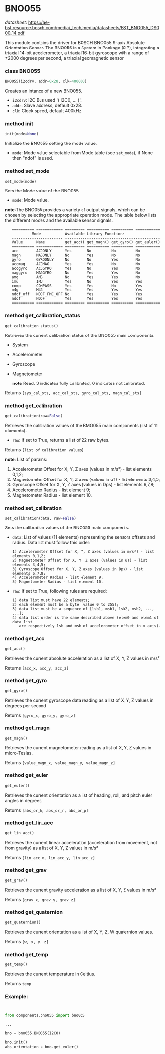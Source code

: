 # BNO055

_datasheet_: <https://ae-bst.resource.bosch.com/media/_tech/media/datasheets/BST_BNO055_DS000_14.pdf>

This module contains the driver for BOSCH BNO055 9-axis Absolute Orientation Sensor. The BNO055 is a System in Package (SiP), integrating a triaxial 14-bit accelerometer, a triaxial 16-bit gyroscope with a range of ±2000 degrees per second, a triaxial geomagnetic sensor.

### class BNO055
```python
BNO055(i2cdrv, addr=0x28, clk=400000)
```
Creates an intance of a new BNO055.

* `i2cdrv`: I2C Bus used '( I2C0, ... )'.
* `addr`: Slave address, default 0x28.
* `clk`: Clock speed, default 400kHz.

### method init
```python
init(mode=None)
```
Initialize the BNO055 setting the mode value.

* `mode`: Mode value selectable from Mode table (see `set_mode`), if None then "ndof" is used.

### method set_mode
```python
set_mode(mode)
```
Sets the Mode value of the BNO055.
* `mode`: Mode value.

 **note**:The BNO055 provides a variety of output signals, which can be chosen by selecting the appropriate operation mode. The table below lists the different modes and the available sensor signals.

       ========== ============ ========= ========== ========== ===========
                Mode           Available Library Functions     
       ----------------------- -------------------------------------------
       Value      Name         get_acc() get_magn() get_gyro() get_euler()
       ========== ============ ========= ========== ========== ===========
       acc        ACCONLY      Yes       No         No         No  
       magn       MAGONLY      No        Yes        No         No  
       gyro       GYROONLY     No        No         Yes        No 
       accmag     ACCMAG       Yes       Yes        No         No 
       accgyro    ACCGYRO      Yes       No         Yes        No 
       maggyro    MAGGYRO      No        Yes        Yes        No 
       amg        AMG          No        Yes        Yes        No 
       imu        IMU          Yes       No         Yes        Yes
       comp       COMPASS      Yes       Yes        No         Yes
       m4g        M4G          Yes       Yes        Yes        Yes
       ndof_off   NDOF_FMC_OFF No        Yes        Yes        Yes
       ndof       NDOF         Yes       Yes        Yes        Yes
       ========== ============ ========= ========== ========== ===========

### method get_calibration_status
```python
get_calibration_status()
```

Retrieves the current calibration status of the BNO055 main components:

* System
* Accelerometer
* Gyroscope
* Magnetometer



     **note** Read: 3 indicates fully calibrated; 0 indicates not calibrated.

Returns `[sys_cal_sts, acc_cal_sts, gyro_cal_sts, magn_cal_sts]`

### method get_calibration
```python
get_calibration(raw=False)
```

Retrieves the calibration values of the BMO055 main components (list of 11 elements).
* `raw`: if set to True, returns a list of 22 raw bytes.




Returns `[list of calibration values]`

**note**: List of params:


 1) Accelerometer Offset for X, Y, Z axes (values in m/s²) - list elements 0,1,2;
 2) Magnetometer Offset for X, Y, Z axes (values in uT) - list elements 3,4,5;
 3) Gyroscope Offset for X, Y, Z axes (values in Dps) - list elements 6,7,8;
 4) Accelerometer Radius - list element 9;
 5) Magnetometer Radius - list element 10.


### method set_calibration
```python
set_calibration(data, raw=False)
```
Sets the calibration values of the BNO055 main components.
* `data`: List of values (11 elements) representing the sensors offsets and radius. Data list must follow this order:

      1) Accelerometer Offset for X, Y, Z axes (values in m/s²) - list elements 0,1,2;
      2) Magnetometer Offset for X, Y, Z axes (values in uT) - list elements 3,4,5;
      3) Gyroscope Offset for X, Y, Z axes (values in Dps) - list elements 6,7,8;
      4) Accelerometer Radius - list element 9;
      5) Magnetometer Radius - list element 10.

* `raw`: If set to True, following rules are required:

      1) data list must have 22 elements;
      2) each element must be a byte (value 0 to 255);
      3) data list must be a sequence of [lsb1, msb1, lsb2, msb2, ..., ...];
      4) data list order is the same described above (elem0 and elem1 of data list
         are respectively lsb and msb of accelerometer offset in x axis). 


### method get_acc
```python
get_acc()
```
Retrieves the current absolute acceleration as a list of X, Y, Z values in m/s²

Returns `[acc_x, acc_y, acc_z]`

### method get_gyro
```python
get_gyro()
```
Retrieves the current gyroscope data reading as a list of X, Y, Z values in degrees per second 

Returns `[gyro_x, gyro_y, gyro_z]`

### method get_magn
```python
get_magn()
```
Retrieves the current magnetometer reading as a list of X, Y, Z values in micro-Teslas.
Returns `[value_magn_x, value_magn_y, value_magn_z]`

### method get_euler
```python
get_euler()
```
Retrieves the current orientation as a list of heading, roll, and pitch euler angles in degrees.

Returns `[abs_or_h, abs_or_r, abs_or_p]`

### method get_lin_acc
```python
get_lin_acc()
```
Retrieves the current linear acceleration (acceleration from movement,
not from gravity) as a list of X, Y, Z values in m/s²

Returns `[lin_acc_x, lin_acc_y, lin_acc_z]`

### method get_grav
```python
get_grav()
```
Retrieves the current gravity acceleration as a list of X, Y, Z values in m/s²

Returns `[grav_x, grav_y, grav_z]`

### method get_quaternion
```python
get_quaternion()
```
Retrieves the current orientation as a list of X, Y, Z, W quaternion values.

Returns `[w, x, y, z]`

### method get_temp
```python
get_temp()
```
Retrieves the current temperature in Celtius.

Returns `temp`

### Example:
```python


from components.bno055 import bno055

...

bno = bno055.BNO055(I2C0)
bno.init()
abs_orientation = bno.get_euler()
```

